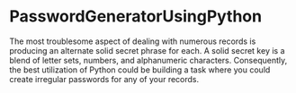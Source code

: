 # PasswordGeneratorUsingPython
The most troublesome aspect of dealing with numerous records is producing an alternate solid secret phrase for each. A solid secret key is a blend of letter sets, numbers, and alphanumeric characters. Consequently, the best utilization of Python could be building a task where you could create irregular passwords for any of your records.
